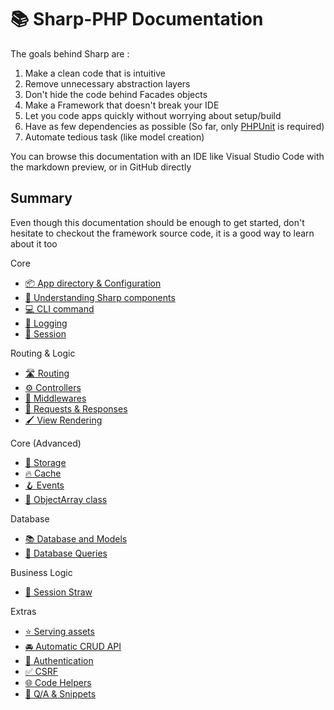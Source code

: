 # 📚 Sharp-PHP Documentation

The goals behind Sharp are :
1. Make a clean code that is intuitive
2. Remove unnecessary abstraction layers
3. Don't hide the code behind Facades objects
4. Make a Framework that doesn't break your IDE
5. Let you code apps quickly without worrying about setup/build
6. Have as few dependencies as possible (So far, only [PHPUnit](https://phpunit.de/) is required)
7. Automate tedious task (like model creation)

You can browse this documentation with an IDE like Visual Studio Code with the markdown preview,
or in GitHub directly

## Summary

Even though this documentation should be enough to get started, don't hesitate to checkout the framework source code, it is a good way to learn about it too

Core
- [📦 App directory & Configuration](./core/config.md)
- [🧩 Understanding Sharp components](./core/components.md)
- [💻 CLI command](./core/commands.md)
- [📃 Logging](./core/logging.md)
- [🔏 Session](./core/session.md)

Routing & Logic
- [🛣️ Routing](./logic/routing.md)
- [⚙️ Controllers](./logic/controllers.md)
- [🚦 Middlewares](./logic/middlewares.md)
- [📨 Requests & Responses](./logic/requests-and-responses.md)
- [🖌️ View Rendering](./logic/rendering.md)

Core (Advanced)
- [📁 Storage](./env/storage.md)
- [🔥 Cache](./env/cache.md)
- [🪝 Events](./core/events.md)
- [🚃 ObjectArray class](./core/object-array.md)

Database
- [📚 Database and Models](./data/database.md)
- [📜 Database Queries](./data/database-query.md)

Business Logic
- [🥤 Session Straw](./extras/session-straw.md)

Extras
- [⭐️ Serving assets](./extras/assets.md)
- [🚘 Automatic CRUD API](./extras/autobahn.md)
- [🔐 Authentication](./security/authentication.md)
- [✅ CSRF](./security/csrf.md)
- [🌐 Code Helpers](./core/helpers.md)
- [💬 Q/A & Snippets](./extras/snippets.md)
